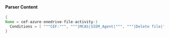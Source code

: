 #### Parser Content
```Java
{
Name = cef-azure-onedrive-file-activity-1
  Conditions = [ """CEF:""", """|MCAS|SIEM_Agent|""", """|Delete file|""" ]
}
```